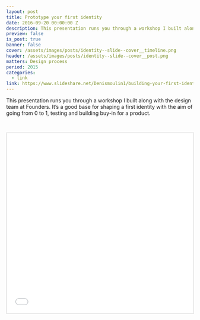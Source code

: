 ```yaml
---
layout: post
title: Prototype your first identity
date: 2016-09-20 00:00:00 Z
description: This presentation runs you through a workshop I built along with the design team at Founders. It’s a good base for shaping a first identity with the aim of going from 0 to 1, testing and building buy-in for a product.
preview: false
is_post: true
banner: false
cover: /assets/images/posts/identity--slide--cover__timeline.png
header: /assets/images/posts/identity--slide--cover__post.png
matters: Design process
period: 2015
categories:
  - link
link: https://www.slideshare.net/Denismoulin1/building-your-first-identity
---
```


This presentation runs you through a workshop I built along with the design team at Founders. It’s a good base for shaping a first identity with the aim of going from 0 to 1, testing and building buy-in for a product.

<iframe src="//www.slideshare.net/slideshow/embed_code/key/f7TIfMp4K2sOBg" width="595" height="485" frameborder="0" marginwidth="0" marginheight="0" scrolling="no" style="border:1px solid #CCC; border-width:1px; margin:30px auto; max-width: 100%;" allowfullscreen></iframe>

